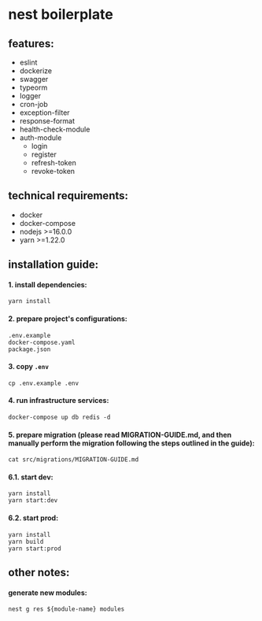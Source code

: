 # nest boilerplate

## features:
- eslint
- dockerize
- swagger
- typeorm
- logger
- cron-job
- exception-filter
- response-format 
- health-check-module
- auth-module
    - login
    - register
    - refresh-token
    - revoke-token

## technical requirements:
- docker
- docker-compose
- nodejs >=16.0.0
- yarn >=1.22.0

## installation guide:
#### 1. install dependencies:
```
yarn install
```

#### 2. prepare project's configurations:
```
.env.example
docker-compose.yaml
package.json
```

#### 3. copy `.env`
```
cp .env.example .env
```

#### 4. run infrastructure services:
```
docker-compose up db redis -d
```

#### 5. prepare migration (please read MIGRATION-GUIDE.md, and then manually perform the migration following the steps outlined in the guide):
```
cat src/migrations/MIGRATION-GUIDE.md
```

#### 6.1. start dev:
```
yarn install
yarn start:dev
```

#### 6.2. start prod:
```
yarn install
yarn build
yarn start:prod
```

## other notes:
#### generate new modules:
```
nest g res ${module-name} modules
```
